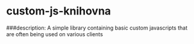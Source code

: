 # custom-js-knihovna

###description: 
A simple library containing basic custom javascripts that are often being used on various clients
